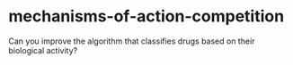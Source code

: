 # mechanisms-of-action-competition
Can you improve the algorithm that classifies drugs based on their biological activity?
